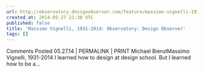 ```yaml
---
url: http://observatory.designobserver.com/feature/massimo-vignelli-1931-2014/38336/
created_at: 2014-05-27 21:30 UTC
published: false
title: 'Massimo Vignelli, 1931-2014: Observatory: Design Observer'
tags: []
---
```


Comments Posted 05.27.14 | PERMALINK | PRINT Michael BierutMassimo Vignelli, 1931-2014 I learned how to design at design school. But I learned how to be a…

